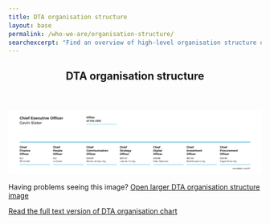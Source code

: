```yaml
---
title: DTA organisation structure
layout: base
permalink: /who-we-are/organisation-structure/
searchexcerpt: "Find an overview of high-level organisation structure of DTA. The DTA consists of 7 key areas covering finance, people, communication, strategy, digital products and skills, investment and procurement."
---
```


<article id="content" class="content-listing home" markdown="1" >

<header class="about-dta"> 
<h1>DTA organisation structure</h1>
</header>

![An overview of high-level organisation structure of DTA as on 1 July 2917. The DTA consists of 7 key areas covering finance, people, communication, strategy, digital products and skills, investment and procurement.](/images/DTA_Orgchart_2017_Julyv2.png)


Having problems seeing this image? [Open larger DTA organisation structure image](/files/DTA_Orgchart_2017_Julyv2.pdf)

[Read the full text version of DTA organisation chart](/who-we-are/organisation-structure/organisation-text/)

</article>

